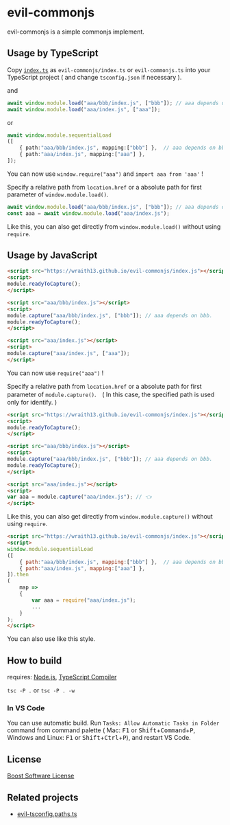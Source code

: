 # evil-commonjs

evil-commonjs is a simple commonjs implement.

## Usage by TypeScript

Copy [`index.ts`](index.ts) as `evil-commonjs/index.ts` or `evil-commonjs.ts` into your TypeScript project ( and change `tsconfig.json` if necessary ).

and

```typescript
await window.module.load("aaa/bbb/index.js", ["bbb"]); // aaa depends on bbb.
await window.module.load("aaa/index.js", ["aaa"]);
```

or

```typescript
await window.module.sequentialLoad
([
    { path:"aaa/bbb/index.js", mapping:["bbb"] },  // aaa depends on bbb.
    { path:"aaa/index.js", mapping:["aaa"] },
]);
```

You can now use `window.require("aaa")` and `import aaa from 'aaa'` !

Specify a relative path from `location.href` or a absolute path for first parameter of `window.module.load()`.

```typescript
await window.module.load("aaa/bbb/index.js", ["bbb"]); // aaa depends on bbb.
const aaa = await window.module.load("aaa/index.js");
```

Like this, you can also get directly from `window.module.load()` without using `require`.

## Usage by JavaScript

```html
<script src="https://wraith13.github.io/evil-commonjs/index.js"></script>
<script>
module.readyToCapture();
</script>

<script src="aaa/bbb/index.js"></script>
<script>
module.capture("aaa/bbb/index.js", ["bbb"]); // aaa depends on bbb.
module.readyToCapture();
</script>

<script src="aaa/index.js"></script>
<script>
module.capture("aaa/index.js", ["aaa"]);
</script>
```

You can now use `require("aaa")` !

Specify a relative path from `location.href` or a absolute path for first parameter of `module.capture()`.　( In this case, the specified path is used only for identify. )

```html
<script src="https://wraith13.github.io/evil-commonjs/index.js"></script>
<script>
module.readyToCapture();
</script>

<script src="aaa/bbb/index.js"></script>
<script>
module.capture("aaa/bbb/index.js", ["bbb"]); // aaa depends on bbb.
module.readyToCapture();
</script>

<script src="aaa/index.js"></script>
<script>
var aaa = module.capture("aaa/index.js"); // 👈
</script>
```

Like this, you can also get directly from `window.module.capture()` without using `require`.

```html
<script src="https://wraith13.github.io/evil-commonjs/index.js"></script>
<script>
window.module.sequentialLoad
([
    { path:"aaa/bbb/index.js", mapping:["bbb"] },  // aaa depends on bbb.
    { path:"aaa/index.js", mapping:["aaa"] },
]).then
(
    map =>
    {
        var aaa = require("aaa/index.js");
        ...
    }
);
</script>
```

You can also use like this style.

## How to build

requires: [Node.js](https://nodejs.org/), [TypeScript Compiler](https://www.npmjs.com/package/typescript)

`tsc -P .` or `tsc -P . -w`

### In VS Code

You can use automatic build. Run `Tasks: Allow Automatic Tasks in Folder` command from command palette ( Mac: <kbd>F1</kbd> or <kbd>Shift</kbd>+<kbd>Command</kbd>+<kbd>P</kbd>, Windows and Linux: <kbd>F1</kbd> or <kbd>Shift</kbd>+<kbd>Ctrl</kbd>+<kbd>P</kbd>), and restart VS Code.

## License

[Boost Software License](LICENSE_1_0.txt)

## Related projects

- [evil-tsconfig.paths.ts](https://github.com/wraith13/evil-tsconfig.paths.ts)
